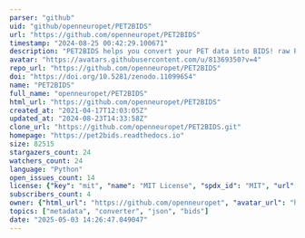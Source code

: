```yaml
---
parser: "github"
uid: "github/openneuropet/PET2BIDS"
url: "https://github.com/openneuropet/PET2BIDS"
timestamp: "2024-08-25 00:42:29.100671"
description: "PET2BIDS helps you convert your PET data into BIDS! raw PET scanner files (e.g. ecat, dicom) and additional side files like .e.g excel sheets -- paper @JOSS  https://doi.org/10.21105/joss.06067"
avatar: "https://avatars.githubusercontent.com/u/81369350?v=4"
repo_url: "https://github.com/openneuropet/PET2BIDS"
doi: "https://doi.org/10.5281/zenodo.11099654"
name: "PET2BIDS"
full_name: "openneuropet/PET2BIDS"
html_url: "https://github.com/openneuropet/PET2BIDS"
created_at: "2021-04-17T12:03:05Z"
updated_at: "2024-08-23T14:33:58Z"
clone_url: "https://github.com/openneuropet/PET2BIDS.git"
homepage: "https://pet2bids.readthedocs.io"
size: 82515
stargazers_count: 24
watchers_count: 24
language: "Python"
open_issues_count: 14
license: {"key": "mit", "name": "MIT License", "spdx_id": "MIT", "url": "https://api.github.com/licenses/mit", "node_id": "MDc6TGljZW5zZTEz"}
subscribers_count: 4
owner: {"html_url": "https://github.com/openneuropet", "avatar_url": "https://avatars.githubusercontent.com/u/81369350?v=4", "login": "openneuropet", "type": "Organization"}
topics: ["metadata", "converter", "json", "bids"]
date: "2025-05-03 14:26:47.049047"
---
```

